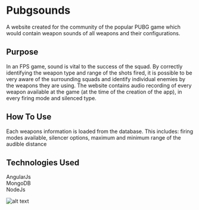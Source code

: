 # Pubgsounds
A website created for the community of the popular PUBG game which would contain weapon sounds of all weapons and their configurations.

## Purpose
In an FPS game, sound is vital to the success of the squad. By correctly identifying the weapon type and range of the shots fired, it is possible to be very aware of the surrounding squads and identify individual enemies by the weapons they are using.
The website contains audio recording of every weapon available at the game (at the time of the creation of the app), in every firing mode and silenced type.

## How To Use
Each weapons information is loaded from the database. This includes: firing modes available, silencer options, maximum and minimum range of the audible distance

## Technologies Used
AngularJs<br> MongoDB<br>  NodeJs<br>

![alt text](https://user-images.githubusercontent.com/102141523/182853317-402a74e5-313b-41cd-864f-e3da24dcc47e.png)

